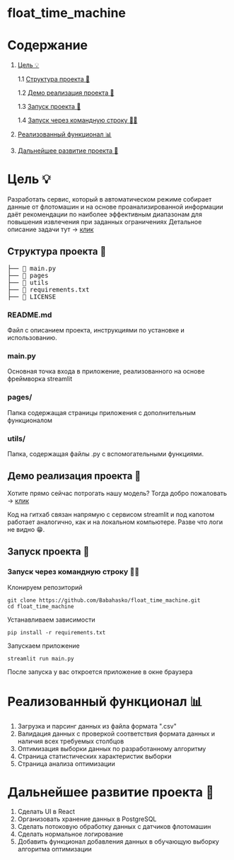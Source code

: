 # float_time_machine
# Содержание
1. [Цель 💡](#цель)
   
   1.1 [Структура проекта 📁](#cтруктура-проекта)

   1.2 [Демо реализация проекта 🚀](#демо-реализация-проекта)

   1.3 [Запуск проекта 🧪](#запуск-проекта)

   1.4 [Запуск через командную строку 🕵️‍♂️](#запуск-через-командную-строку)
2. [Реализованный функционал 📊](#реализованный-функционал)
3. [Дальнейшее развитие проекта 🌱](#дальнейшее-развитие-проекта)

# Цель 💡
Разработать сервис, который в автоматическом режиме собирает данные от флотомашин и на основе проанализированной информации
даёт рекомендации по наиболее эффективным диапазонам для повышения извлечения при заданных ограничениях
Детальное описание задачи тут -> [клик](docs/Task.md)
## Структура проекта 📁
<pre>
├── 📄 main.py
├── 📁 pages
├── 📁 utils
├── 📄 requirements.txt
├── 📄 LICENSE
</pre>

### README.md
Файл с описанием проекта, инструкциями по установке и использованию.

### main.py
Основная точка входа в приложение, реализованного на основе фреймворка streamlit

### pages/
Папка содержащая страницы приложения с дополнительным функционалом

### utils/
Папка, содержащая файлы .py c вспомогательными функциями.

## Демо реализация проекта 🚀
Хотите прямо сейчас потрогать нашу модель? Тогда добро пожаловать -> [клик](https://babahasko-float-time-machine-main-m61dg6.streamlit.app/)

Код на гитхаб связан напрямую с сервисом streamlit и под капотом работает аналогично, как и на локальном компьютере. Разве что логи не видно 😁. 

## Запуск проекта 🧪

### Запуск через командную строку 🕵️‍♂️
Клонируем репозиторий
```shell
git clone https://github.com/Babahasko/float_time_machine.git
cd float_time_machine
```
Устанавливаем зависимости
```shell
pip install -r requirements.txt
```
Запускаем приложение
```shell
streamlit run main.py
```

После запуска у вас откроется приложение в окне браузера

# Реализованный функционал 📊
1. Загрузка и парсинг данных из файла формата ".csv"
2. Валидация данных с проверкой соответствия формата данных и наличия всех требуемых столбцов
3. Оптимизация выборки данных по разработанному алгоритму
4. Страница статистических характеристик выборки
5. Страница анализа оптимизации

# Дальнейшее развитие проекта 🌱
1. Сделать UI в React
2. Организовать хранение данных в PostgreSQL
3. Сделать потоковую обработку данных с датчиков флотомашин
4. Сделать нормальное логирование
5. Добавить функционал добавления данных в обучающую выборку алгоритма оптимизации
